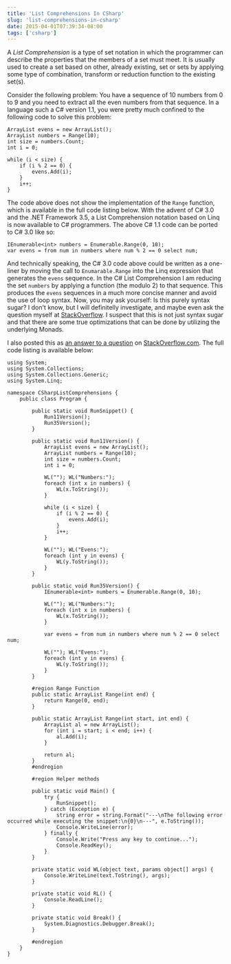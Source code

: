 ```yaml
---
title: 'List Comprehensions In CSharp'
slug: 'list-comprehensions-in-csharp'
date: 2015-04-01T07:39:34-08:00
tags: ['csharp']
---
```


A *List Comprehension* is a type of set notation in which the programmer can
describe the properties that the members of a set must meet. It is usually used
to create a set based on other, already existing, set or sets by applying some
type of combination, transform or reduction function to the existing set(s).

Consider the following problem: You have a sequence of 10 numbers from 0 to 9
and you need to extract all the even numbers from that sequence. In a language
such a C# version 1.1, you were pretty much confined to the following code to
solve this problem:

    ArrayList evens = new ArrayList();
    ArrayList numbers = Range(10);
    int size = numbers.Count;
    int i = 0;

    while (i < size) {
        if (i % 2 == 0) {
            evens.Add(i);
        }
        i++;
    }

The code above does not show the implementation of the `Range` function, which
is available in the full code listing below. With the advent of C# 3.0 and the
.NET Framework 3.5, a List Comprehension notation based on Linq is now available
to C# programmers. The above C# 1.1 code can be ported to C# 3.0 like so:

    IEnumerable<int> numbers = Enumerable.Range(0, 10);
    var evens = from num in numbers where num % 2 == 0 select num;

And technically speaking, the C# 3.0 code above could be written as a one-liner
by moving the call to `Enumarable.Range` into the Linq expression that generates
the `evens` sequence.  In the C# List Comprehension I am reducing the set
`numbers` by applying a function (the modulo 2) to that sequence.  This produces
the `evens` sequences in a much more concise manner and avoid the use of loop
syntax. Now, you may ask yourself: Is this purely syntax sugar? I don't know,
but I will definitelly investigate, and maybe even ask the question myself at
[StackOverflow][lnk1]. I suspect that this is not just syntax sugar and that
there are some true optimizations that can be done by utilizing the underlying
Monads.

I also posted this as [an answer to a question][lnk2] on
[StackOverflow.com][lnk1]. The full code listing is available below:

    using System;
    using System.Collections;
    using System.Collections.Generic;
    using System.Linq;

    namespace CSharpListComprehensions {
        public class Program {

            public static void RunSnippet() {
                Run11Version();
                Run35Version();
            }

            public static void Run11Version() {
                ArrayList evens = new ArrayList();
                ArrayList numbers = Range(10);
                int size = numbers.Count;
                int i = 0;

                WL(""); WL("Numbers:");
                foreach (int x in numbers) {
                    WL(x.ToString());
                }

                while (i < size) {
                    if (i % 2 == 0) {
                        evens.Add(i);
                    }
                    i++;
                }

                WL(""); WL("Evens:");
                foreach (int y in evens) {
                    WL(y.ToString());
                }
            }

            public static void Run35Version() {
                IEnumerable<int> numbers = Enumerable.Range(0, 10);

                WL(""); WL("Numbers:");
                foreach (int x in numbers) {
                    WL(x.ToString());
                }

                var evens = from num in numbers where num % 2 == 0 select num;

                WL(""); WL("Evens:");
                foreach (int y in evens) {
                    WL(y.ToString());
                }
            }

            #region Range Function
            public static ArrayList Range(int end) {
                return Range(0, end);
            }

            public static ArrayList Range(int start, int end) {
                ArrayList al = new ArrayList();
                for (int i = start; i < end; i++) {
                    al.Add(i);
                }

                return al;
            }
            #endregion

            #region Helper methods

            public static void Main() {
                try {
                    RunSnippet();
                } catch (Exception e) {
                    string error = string.Format("---\nThe following error occurred while executing the snippet:\n{0}\n---", e.ToString());
                    Console.WriteLine(error);
                } finally {
                    Console.Write("Press any key to continue...");
                    Console.ReadKey();
                }
            }

            private static void WL(object text, params object[] args) {
                Console.WriteLine(text.ToString(), args);
            }

            private static void RL() {
                Console.ReadLine();
            }

            private static void Break() {
                System.Diagnostics.Debugger.Break();
            }

            #endregion
        }
    }


[lnk1]: http://stackoverflow.com/ "Stack Overflow"
[lnk2]: http://stackoverflow.com/questions/130898 "SO Question"
